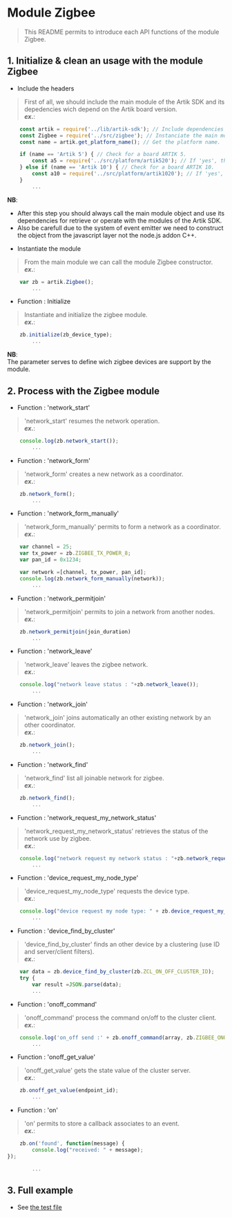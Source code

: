 # Module Zigbee
   > This README permits to introduce each API functions of the module Zigbee.

## 1. Initialize & clean an usage with the module  Zigbee
   * Include the headers
   > First of all, we should include the main module of the Artik SDK and its depedencies wich depend on the Artik board version.  
   > **_ex\._**:  

```javascript
	const artik = require('../lib/artik-sdk'); // Include dependencies of the Artik SDK.  
    const Zigbee = require('../src/zigbee'); // Instanciate the main module object.  
	const name = artik.get_platform_name(); // Get the platform name.

	if (name == 'Artik 5') { // Check for a board ARTIK 5.
		const a5 = require('../src/platform/artik520'); // If 'yes', then instantiate the platform depedencies.
	} else if (name == 'Artik 10') { // Check for a board ARTIK 10.
		const a10 = require('../src/platform/artik1020'); // If 'yes', then instantiate the platform depedencies.
	}
		...
```
 __NB__:  
   - After this step you should always call the main module object and use its dependencies for retrieve or operate with the modules of the Artik SDK.  
   - Also be carefull due to the system of event emitter we need to construct the object from the javascript layer not the node.js addon C++.  
   
   * Instantiate the module
   > From the main module we can call the module Zigbee constructor.  
   > **_ex\._**:  

```javascript
	var zb = artik.Zigbee();
		...
```

   * Function : Initialize
   > Instantiate and initialize the zigbee module.  
   > **_ex\._**:  

```javascript
	zb.initialize(zb_device_type);
		...
```
 __NB__:  
   The parameter serves to define wich zigbee devices are support by the module.  
   

## 2. Process with the Zigbee module
   * Function : 'network_start'
   > 'network_start' resumes the network operation.  
   > **_ex\._**:  

```javascript
	console.log(zb.network_start());
		...
```

   * Function : 'network_form'
   > 'network_form' creates a new network as a coordinator.  
   > **_ex\._**:  

```javascript
	zb.network_form();
		...
```

   * Function : 'network_form_manually'
   > 'network_form_manually' permits to form a network as a coordinator.  
   > **_ex\._**:  

```javascript
	var channel = 25;  
	var tx_power = zb.ZIGBEE_TX_POWER_8;  
	var pan_id = 0x1234;  

	var network =[channel, tx_power, pan_id];
	console.log(zb.network_form_manually(network));
		...
```

   * Function : 'network_permitjoin'
   > 'network_permitjoin' permits to join a network from another nodes.  
   > **_ex\._**:  

```javascript
	zb.network_permitjoin(join_duration)
		...
```

   * Function : 'network_leave'
   > 'network_leave' leaves the zigbee network.  
   > **_ex\._**:  

```javascript
	console.log("network leave status : "+zb.network_leave());
		...
```

   * Function : 'network_join'
   > 'network_join' joins automatically an other existing network by an other coordinator.  
   > **_ex\._**:  

```javascript
	zb.network_join();
		...
```

   * Function : 'network_find'
   > 'network_find' list all joinable network for zigbee.  
   > **_ex\._**:  

```javascript
	zb.network_find();
		...
```

   * Function : 'network_request_my_network_status'
   > 'network_request_my_network_status' retrieves the status of the network use by zigbee.  
   > **_ex\._**:  

```javascript
	console.log("network request my network status : "+zb.network_request_my_network_status());
		...
```

   * Function : 'device_request_my_node_type'
   > 'device_request_my_node_type' requests the device type.  
   > **_ex\._**:  

```javascript
	console.log("device request my node type: " + zb.device_request_my_node_type());
		...
```

   * Function : 'device_find_by_cluster'
   > 'device_find_by_cluster' finds an other device by a clustering (use ID and server/client filters).  
   > **_ex\._**:  

```javascript
	var data = zb.device_find_by_cluster(zb.ZCL_ON_OFF_CLUSTER_ID);
	try {
		var result =JSON.parse(data);
		...
```

   * Function : 'onoff_command'
   > 'onoff_command' process the command on/off to the cluster client.  
   > **_ex\._**:  

```javascript
	console.log('on_off send :' + zb.onoff_command(array, zb.ZIGBEE_ONOFF_TOGGLE));
		...
```

   * Function : 'onoff_get_value'
   > 'onoff_get_value' gets the state value of the cluster server.  
   > **_ex\._**:  

```javascript
	zb.onoff_get_value(endpoint_id);
		...
```

   * Function : 'on'
   > 'on' permits to store a callback associates to an event.  
   > **_ex\._**:  

```javascript
	zb.on('found', function(message) {
        console.log("received: " + message);
});

		...
```

## 3. Full example

   * See [the test file](/test/zigbee-test.js)
